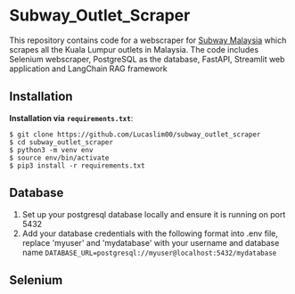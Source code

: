 # Subway_Outlet_Scraper
This repository contains code for a webscraper for [Subway Malaysia](https://www.subway.com.my/find-a-subway) which scrapes all the Kuala Lumpur outlets in Malaysia. The code includes Selenium webscraper, PostgreSQL as the database, FastAPI, Streamlit web application and LangChain RAG framework

## Installation
**Installation via** **`requirements.txt`**:
```
$ git clone https://github.com/Lucaslim00/subway_outlet_scraper
$ cd subway_outlet_scraper
$ python3 -m venv env
$ source env/bin/activate
$ pip3 install -r requirements.txt
```
## Database
1. Set up your postgresql database locally and ensure it is running on port 5432 
2. Add your database credentials with the following format into .env file, replace 'myuser' and 'mydatabase' with your username and database name
`DATABASE_URL=postgresql://myuser@localhost:5432/mydatabase`

## Selenium
